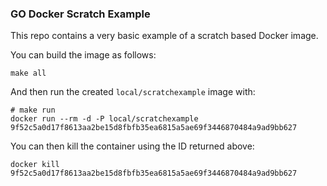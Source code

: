 ### GO Docker Scratch Example

This repo contains a very basic example of a scratch based Docker image.

You can build the image as follows:
```
make all
```
And then run the created `local/scratchexample` image with:
```
# make run
docker run --rm -d -P local/scratchexample
9f52c5a0d17f8613aa2be15d8fbfb35ea6815a5ae69f3446870484a9ad9bb627
```
You can then kill the container using the ID returned above:
```
docker kill 9f52c5a0d17f8613aa2be15d8fbfb35ea6815a5ae69f3446870484a9ad9bb627
```
